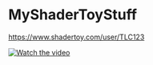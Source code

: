 # MyShaderToyStuff
https://www.shadertoy.com/user/TLC123

[![Watch the video](https://www.youtube.com/watch?v=ZZUTXKKVPgI)](https://youtu.be/ZZUTXKKVPgI)
 

